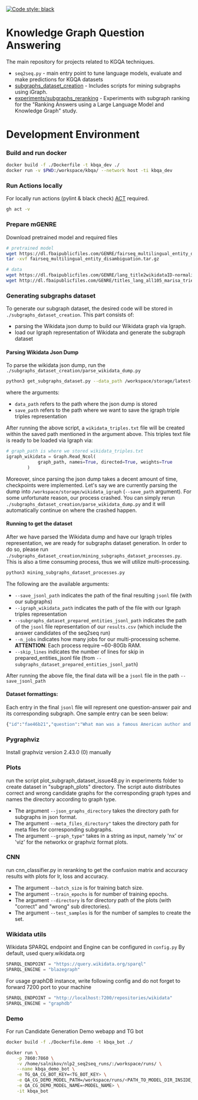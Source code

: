 [![Code style: black](https://img.shields.io/badge/code%20style-black-000000.svg)](https://github.com/psf/black)

# Knowledge Graph Question Answering

The main repository for projects related to KGQA techniques.

* `seq2seq.py` - main entry point to tune language models, evaluate and make predictions for KGQA datasets
* [subgraphs_dataset_creation](subgraphs_dataset_creation) - Includes scripts for mining subgraphs using iGraph.
* [experiments/subgraphs_reranking](experiments/subgraphs_reranking) - Experiments with subgraph ranking for the "Ranking Answers using a Large Language Model and Knowledge Graph" study.


# Development Environment

### Build and run docker
```bash
docker build -f ./Dockerfile -t kbqa_dev ./
docker run -v $PWD:/workspace/kbqa/ --network host -ti kbqa_dev
```

### Run Actions locally
For locally run actions (pylint & black check) [ACT](https://github.com/nektos/act) required. 
```bash
gh act -v
```

### Prepare mGENRE

Download pretrained model and required files
```bash
# pretrained model
wget https://dl.fbaipublicfiles.com/GENRE/fairseq_multilingual_entity_disambiguation.tar.gz
tar -xvf fairseq_multilingual_entity_disambiguation.tar.gz

# data
wget https://dl.fbaipublicfiles.com/GENRE/lang_title2wikidataID-normalized_with_redirect.pkl
wget http://dl.fbaipublicfiles.com/GENRE/titles_lang_all105_marisa_trie_with_redirect.pkl
```

### Generating subgraphs dataset

 To generate our subgraph dataset, the desired code will be stored in `./subgraphs_dataset_creation`. This part consists of: 
 - parsing the Wikidata json dump to build our Wikidata graph via Igraph.
 - load our Igraph representation of Wikidata and generate the subgraph dataset

 #### Parsing Wikidata Json Dump 
 To parse the wikidata json dump, run the `./subgraphs_dataset_creation/parse_wikidata_dump.py`

 ```bash
 python3 get_subgraphs_dataset.py --data_path /workspace/storage/latest-all.json.bz2 --save_path /workspace/storage/wikidata_igraph
 ```
 where the arguments:
 - `data_path` refers to the path where the json dump is stored
 - `save_path` refers to the path where we want to save the igraph triple triples representation

 After running the above script, a `wikidata_triples.txt` file will be created within the saved path mentioned in the argument above. This triples text file is ready to be loaded via Igraph via:
 ```python
 # graph_path is where we stored wikidata_triples.txt
 igraph_wikidata = Graph.Read_Ncol(
             graph_path, names=True, directed=True, weights=True
         )
 ```
 Moreover, since parsing the json dump takes a decent amount of time, checkpoints were implemented. Let's say we are currently parsing the dump into `/workspace/storage/wikidata_igraph` (`--save_path` argument). For some unfortunate reason, our process crashed. You can simply rerun `./subgraphs_dataset_creation/parse_wikidata_dump.py` and it will automatically continue on where the crashed happen.

#### Running to get the dataset
After we have parsed the Wikidata dump and have our Igraph triples representation, we are ready for subgraphs dataset generation. In order to do so, please run `./subgraphs_dataset_creation/mining_subgraphs_dataset_processes.py`. This is also a time consuming process, thus we will utilize multi-processing.

```bash
python3 mining_subgraphs_dataset_processes.py
```
The following are the available arguments:
 - `--save_jsonl_path` indicates the path of the final resulting `jsonl` file (with our subgraphs)
 - `--igraph_wikidata_path` indicates the path of the file with our Igraph triples representation
 - `--subgraphs_dataset_prepared_entities_jsonl_path` indicates the path of the `jsonl` file representation of our `results.csv` (which include the answer candidates of the seq2seq run)
 - `--n_jobs` indicates how many jobs for our multi-processing scheme. **ATTENTION**: Each process require ~60-80Gb RAM.  
 - `--skip_lines` indicates the number of lines for skip in prepared_entities_jsonl file (from `--subgraphs_dataset_prepared_entities_jsonl_path`)

 After running the above file, the final data will be a `jsonl` file in the path `--save_jsonl_path`

#### Dataset formattings:

Each entry in the final `jsonl` file will represent one question-answer pair and its corresponding subgraph. One sample entry can be seen below:
```python
{"id":"fae46b21","question":"What man was a famous American author and also a steamboat pilot on the Mississippi River?","answerEntity":["Q893594"],"questionEntity":["Q1497","Q846570"],"groundTruthAnswerEntity":["Q7245"],"complexityType":"intersection","graph":{"directed":true,"multigraph":false,"graph":{},"nodes":[{"type":"INTERNAL","name_":"Q30","id":0},{"type":"QUESTIONS_ENTITY","name_":"Q1497","id":1},{"type":"QUESTIONS_ENTITY","name_":"Q846570","id":2},{"type":"ANSWER_CANDIDATE_ENTITY","name_":"Q893594","id":3}],"links":[{"name_":"P17","source":0,"target":0},{"name_":"P17","source":1,"target":0},{"name_":"P17","source":2,"target":0},{"name_":"P527","source":2,"target":3},{"name_":"P17","source":3,"target":0},{"name_":"P279","source":3,"target":2}]}}
```

### Pygraphviz

Install graphviz version 2.43.0 (0) manually
  
### Plots
run the script plot_subgraph_dataset_issue48.py in experiments folder to create dataset in "subgraph_plots" directory. The script auto distributes correct and wrong candidate graphs for the corresponding graph types and names the directory according to graph type.
- The argument `--json_graphs_directory` takes the directory path for subgraphs in json format.
- The argument `--meta_files_directory"` takes the directory path for meta files for corresponding subgraphs.
- The argument `--graph_type"` takes in a string as input, namely 'nx' or 'viz' for the networkx or graphviz format plots.

### CNN 
run cnn_classifier.py in reranking to get the confusion matrix and accuracy results with plots for lr, loss and accuracy.
- The argument `--batch_size` is for training batch size. 
- The argument `--train_epochs` is for number of training epochs.
- The argument `--directory` is for directory path of the plots (with "correct" and "wrong" sub directories).
- The argument `--test_samples` is for the number of samples to create the set. 

### Wikidata utils
Wikidata SPARQL endpoint and Engine can be configured in `config.py`
By default, used query.wikidata.org

```python
SPARQL_ENDPOINT = "https://query.wikidata.org/sparql"
SPARQL_ENGINE = "blazegraph"
```

For usage graphDB instance, write following config and do not forget to forward 7200 port to your machine  
```python
SPARQL_ENDPOINT = "http://localhost:7200/repositories/wikidata"
SPARQL_ENGINE = "graphdb"
```

### Demo
For run Candidate Generation Demo webapp and TG bot
```bash
docker build -f ./Dockerfile.demo -t kbqa_bot ./
```

```bash
docker run \
    -p 7860:7860 \
    -v /home/salnikov/nlp2_seq2seq_runs/:/workspace/runs/ \
    --name kbqa_demo_bot \
    -e TG_QA_CG_BOT_KEY=<TG_BOT_KEY> \
    -e QA_CG_DEMO_MODEL_PATH=/workspace/runs/<PATH_TO_MODEL_DIR_INSIDE_DOCKER> \
    -e QA_CG_DEMO_MODEL_NAME=<MODEL_NAME> \
    -it kbqa_bot
```
